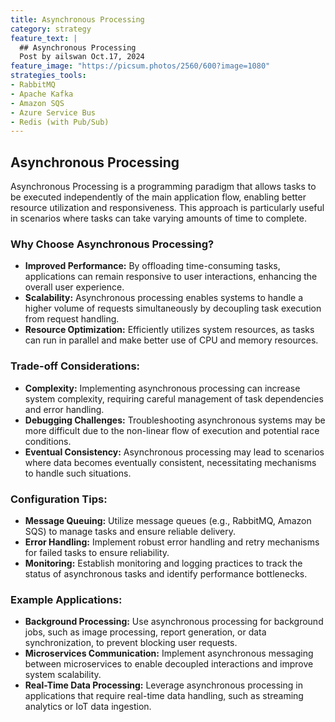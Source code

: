```yaml
---
title: Asynchronous Processing
category: strategy
feature_text: |
  ## Asynchronous Processing
  Post by ailswan Oct.17, 2024
feature_image: "https://picsum.photos/2560/600?image=1080"
strategies_tools:
- RabbitMQ
- Apache Kafka
- Amazon SQS
- Azure Service Bus
- Redis (with Pub/Sub)
---
```

## Asynchronous Processing
Asynchronous Processing is a programming paradigm that allows tasks to be executed independently of the main application flow, enabling better resource utilization and responsiveness. This approach is particularly useful in scenarios where tasks can take varying amounts of time to complete.

### Why Choose Asynchronous Processing?
- **Improved Performance:** By offloading time-consuming tasks, applications can remain responsive to user interactions, enhancing the overall user experience.
- **Scalability:** Asynchronous processing enables systems to handle a higher volume of requests simultaneously by decoupling task execution from request handling.
- **Resource Optimization:** Efficiently utilizes system resources, as tasks can run in parallel and make better use of CPU and memory resources.

### Trade-off Considerations:
- **Complexity:** Implementing asynchronous processing can increase system complexity, requiring careful management of task dependencies and error handling.
- **Debugging Challenges:** Troubleshooting asynchronous systems may be more difficult due to the non-linear flow of execution and potential race conditions.
- **Eventual Consistency:** Asynchronous processing may lead to scenarios where data becomes eventually consistent, necessitating mechanisms to handle such situations.

### Configuration Tips:
- **Message Queuing:** Utilize message queues (e.g., RabbitMQ, Amazon SQS) to manage tasks and ensure reliable delivery.
- **Error Handling:** Implement robust error handling and retry mechanisms for failed tasks to ensure reliability.
- **Monitoring:** Establish monitoring and logging practices to track the status of asynchronous tasks and identify performance bottlenecks.

### Example Applications:
- **Background Processing:** Use asynchronous processing for background jobs, such as image processing, report generation, or data synchronization, to prevent blocking user requests.
- **Microservices Communication:** Implement asynchronous messaging between microservices to enable decoupled interactions and improve system scalability.
- **Real-Time Data Processing:** Leverage asynchronous processing in applications that require real-time data handling, such as streaming analytics or IoT data ingestion.

